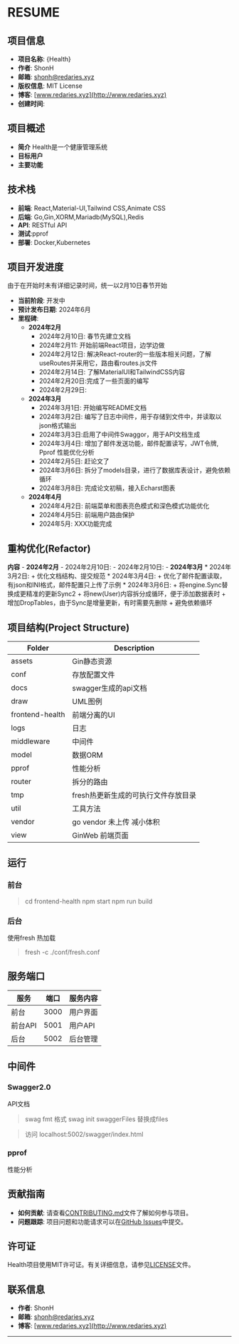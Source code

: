 # RESUME

## 项目信息

- **项目名称**: {Health}
- **作者**: ShonH
- **邮箱**: shonh@redaries.xyz
- **版权信息**: MIT License
- **博客**: [www.redaries.xyz](http://www.redaries.xyz)
- **创建时间**: 

## 项目概述

- **简介** Health是一个健康管理系统
- **目标用户**
- **主要功能**

## 技术栈

- **前端**: React,Material-UI,Tailwind CSS,Animate CSS
- **后端**: Go,Gin,XORM,Mariadb(MySQL),Redis
- **API**: RESTful API
- **测试**:pprof
- **部署**: Docker,Kubernetes


## 项目开发进度
由于在开始时未有详细记录时间，统一以2月10日春节开始
- **当前阶段**: 开发中
- **预计发布日期**: 2024年6月
- **里程碑**:
    - **2024年2月**
        - 2024年2月10日: 春节先建立文档
        - 2024年2月11: 开始前端React项目，边学边做
        - 2024年2月12日: 解决React-router的一些版本相关问题，了解useRoutes并采用它，路由看routes.js文件
        - 2024年2月14日: 了解MaterialUI和TailwindCSS内容
        - 2024年2月20日:完成了一些页面的编写
        - 2024年2月29日:
    - **2024年3月**
        - 2024年3月1日: 开始编写README文档
        - 2024年3月2日: 编写了日志中间件，用于存储到文件中，并读取以json格式输出
        - 2024年3月3日:启用了中间件Swaggor，用于API文档生成
        - 2024年3月4日: 增加了邮件发送功能，邮件配置读写，JWT令牌, Pprof 性能优化分析
        - 2024年2月5日: 赶论文了
        - 2024年3月6日: 拆分了models目录，进行了数据库表设计，避免依赖循环
        - 2024年3月8日: 完成论文初稿，接入Echarst图表 
    - **2024年4月**
        - 2024年4月2日: 前端菜单和图表亮色模式和深色模式功能优化
        - 2024年4月5日: 前端用户路由保护
        - 2024年5月: XXX功能完成


## 重构优化(Refactor)
**内容**
    - **2024年2月**
        - 2024年2月10日:
        - 2024年2月10日:
    - **2024年3月**
        * 2024年3月2日:
            + 优化文档结构、提交规范
        * 2024年3月4日:
            + 优化了邮件配置读取，有json和INI格式，邮件配置只上传了示例
        * 2024年3月6日:
            + 将engine.Sync替换成更精准的更新Sync2
            + 将new(User)内容拆分成循环，便于添加数据表时
            + 增加DropTables，由于Sync是增量更新，有时需要先删除
            + 避免依赖循环





## 项目结构(Project Structure)
|Folder|Description|
|-|-|
|assets|Gin静态资源|
|conf|存放配置文件|
|docs|swagger生成的api文档|
|draw|UML图例|
|frontend-health|前端分离的UI|
|logs|日志|
|middleware|中间件|
|model|数据ORM|
|pprof|性能分析|
|router|拆分的路由|
|tmp|fresh热更新生成的可执行文件存放目录|
|util|工具方法|
|vendor|go vendor 未上传 减小体积|
|view|GinWeb 前端页面|


## 运行
### 前台
> cd frontend-health
> npm start
> npm run build
### 后台
使用fresh 热加载
> fresh -c ./conf/fresh.conf



## 服务端口

|服务|端口|服务内容|
|-|-|-|
|前台|3000|用户界面|
|前台API|5001|用户API|
|后台|5002|后台管理|

## 中间件
### Swagger2.0
API文档
> swag fmt 格式
> swag init
swaggerFiles 替换成files

> 访问 localhost:5002/swagger/index.html

### pprof
性能分析


## 贡献指南

- **如何贡献**: 请查看[CONTRIBUTING.md](CONTRIBUTING.md)文件了解如何参与项目。
- **问题跟踪**: 项目问题和功能请求可以在[GitHub Issues](https://github.com/redaries/Health/issues)中提交。

## 许可证

Health项目使用MIT许可证。有关详细信息，请参见[LICENSE](LICENSE)文件。

## 联系信息

- **作者**: ShonH
- **邮箱**: shonh@redaries.xyz
- **博客**: [www.redaries.xyz](http://www.redaries.xyz)

---

